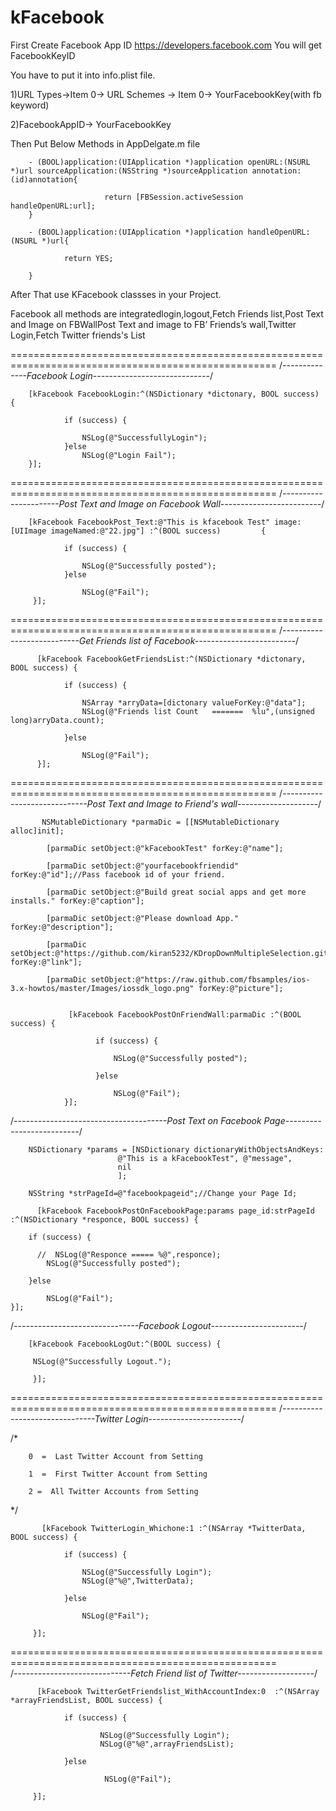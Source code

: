 kFacebook
=========

First Create Facebook App ID https://developers.facebook.com
You will get FacebookKeyID

You have to put it into info.plist file.

1)URL Types->Item 0-> URL Schemes -> Item 0-> YourFacebookKey(with fb keyword)

2)FacebookAppID-> YourFacebookKey


Then Put Below Methods in AppDelgate.m file

        - (BOOL)application:(UIApplication *)application openURL:(NSURL *)url sourceApplication:(NSString *)sourceApplication annotation:(id)annotation{

                         return [FBSession.activeSession handleOpenURL:url];
        }

        - (BOOL)application:(UIApplication *)application handleOpenURL:(NSURL *)url{
   
                return YES;
        
        }


After That use KFacebook classses in your Project.


Facebook all methods are integratedlogin,logout,Fetch Friends list,Post Text and Image on FBWallPost Text and image to FB’ Friends’s wall,Twitter Login,Fetch Twitter friends's List

====================================================================================================
/*--------------Facebook Login-----------------------------*/



        [kFacebook FacebookLogin:^(NSDictionary *dictonary, BOOL success) {

                if (success) {
                
                    NSLog(@"SuccessfullyLogin");
                }else
                    NSLog(@"Login Fail");
        }]; 
    
====================================================================================================
/*----------------------Post Text and Image on Facebook Wall-------------------------*/

        [kFacebook FacebookPost_Text:@"This is kfacebook Test" image:[UIImage imageNamed:@"22.jpg"] :^(BOOL success)         {
        
                if (success) {
                
                    NSLog(@"Successfully posted");
                }else
                
                    NSLog(@"Fail");
         }];
    
====================================================================================================
/*---------------------------Get Friends list of Facebook-------------------------*/

          [kFacebook FacebookGetFriendsList:^(NSDictionary *dictonary, BOOL success) {
        
                if (success) {
                
                    NSArray *arryData=[dictonary valueForKey:@"data"];
                    NSLog(@"Friends list Count   =======  %lu",(unsigned long)arryData.count);
                    
                }else
                
                    NSLog(@"Fail");
          }];
  
====================================================================================================
/*-----------------------------Post Text and Image to Friend's wall--------------------*/

           NSMutableDictionary *parmaDic = [[NSMutableDictionary alloc]init];
           
            [parmaDic setObject:@"kFacebookTest" forKey:@"name"];
            
            [parmaDic setObject:@"yourfacebookfriendid" forKey:@"id"];//Pass facebook id of your friend.
            
            [parmaDic setObject:@"Build great social apps and get more installs." forKey:@"caption"];
            
            [parmaDic setObject:@"Please download App." forKey:@"description"];
            
            [parmaDic setObject:@"https://github.com/kiran5232/KDropDownMultipleSelection.git" forKey:@"link"];
            
            [parmaDic setObject:@"https://raw.github.com/fbsamples/ios-3.x-howtos/master/Images/iossdk_logo.png" forKey:@"picture"];
    
    
                 [kFacebook FacebookPostOnFriendWall:parmaDic :^(BOOL success) {
                   
                       if (success) {
                       
                           NSLog(@"Successfully posted");
                           
                       }else
                       
                           NSLog(@"Fail");
                }];
/*--------------------------------------Post Text on Facebook Page--------------------------*/

        NSDictionary *params = [NSDictionary dictionaryWithObjectsAndKeys:
                            @"This is a kFacebookTest", @"message",
                            nil
                            ];
                            
        NSString *strPageId=@"facebookpageid";//Change your Page Id;
        
          [kFacebook FacebookPostOnFacebookPage:params page_id:strPageId :^(NSDictionary *responce, BOOL success) {
          
        if (success) {
        
          //  NSLog(@"Responce ===== %@",responce);
            NSLog(@"Successfully posted");
            
        }else
        
            NSLog(@"Fail");
    }];
    
/*-------------------------------Facebook Logout-----------------------*/

        [kFacebook FacebookLogOut:^(BOOL success) {
  
         NSLog(@"Successfully Logout.");
         
         }];

====================================================================================================
/*-------------------------------Twitter Login-----------------------*/ 

/* 

        0  =  Last Twitter Account from Setting

        1  =  First Twitter Account from Setting
        
        2 =  All Twitter Accounts from Setting
    
  */
     
     
           [kFacebook TwitterLogin_Whichone:1 :^(NSArray *TwitterData, BOOL success) {
            
                if (success) {
                
                    NSLog(@"Successfully Login");
                    NSLog(@"%@",TwitterData);
                    
                }else
                
                    NSLog(@"Fail");
                    
         }];
   
====================================================================================================    
/*-----------------------------Fetch Friend list of Twitter-------------------*/


          [kFacebook TwitterGetFriendslist_WithAccountIndex:0  :^(NSArray *arrayFriendsList, BOOL success) {
                       
                if (success) {
                        
                        NSLog(@"Successfully Login");
                        NSLog(@"%@",arrayFriendsList);
                            
                }else
                        
                         NSLog(@"Fail");
                            
         }];
  
